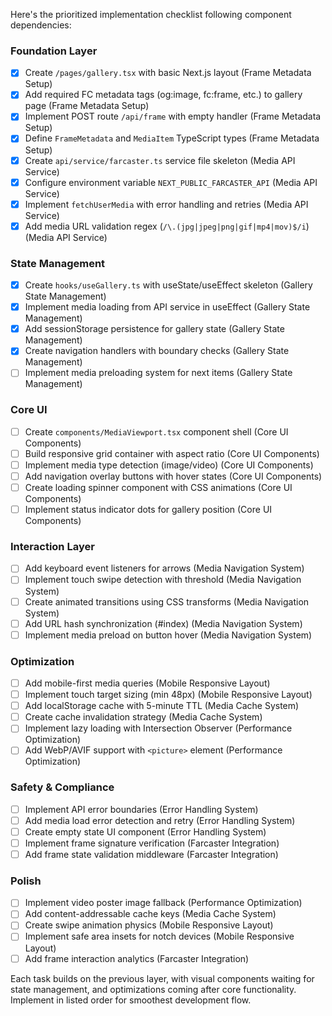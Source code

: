 Here's the prioritized implementation checklist following component dependencies:

### Foundation Layer
- [x] Create `/pages/gallery.tsx` with basic Next.js layout (Frame Metadata Setup)
- [x] Add required FC metadata tags (og:image, fc:frame, etc.) to gallery page (Frame Metadata Setup)
- [x] Implement POST route `/api/frame` with empty handler (Frame Metadata Setup)
- [x] Define `FrameMetadata` and `MediaItem` TypeScript types (Frame Metadata Setup)
- [x] Create `api/service/farcaster.ts` service file skeleton (Media API Service)
- [x] Configure environment variable `NEXT_PUBLIC_FARCASTER_API` (Media API Service)
- [x] Implement `fetchUserMedia` with error handling and retries (Media API Service)
- [x] Add media URL validation regex (`/\.(jpg|jpeg|png|gif|mp4|mov)$/i`) (Media API Service)

### State Management
- [x] Create `hooks/useGallery.ts` with useState/useEffect skeleton (Gallery State Management)
- [x] Implement media loading from API service in useEffect (Gallery State Management)
- [x] Add sessionStorage persistence for gallery state (Gallery State Management)
- [x] Create navigation handlers with boundary checks (Gallery State Management)
- [ ] Implement media preloading system for next items (Gallery State Management)

### Core UI
- [ ] Create `components/MediaViewport.tsx` component shell (Core UI Components)
- [ ] Build responsive grid container with aspect ratio (Core UI Components)
- [ ] Implement media type detection (image/video) (Core UI Components)
- [ ] Add navigation overlay buttons with hover states (Core UI Components)
- [ ] Create loading spinner component with CSS animations (Core UI Components)
- [ ] Implement status indicator dots for gallery position (Core UI Components)

### Interaction Layer
- [ ] Add keyboard event listeners for arrows (Media Navigation System)
- [ ] Implement touch swipe detection with threshold (Media Navigation System)
- [ ] Create animated transitions using CSS transforms (Media Navigation System)
- [ ] Add URL hash synchronization (#index) (Media Navigation System)
- [ ] Implement media preload on button hover (Media Navigation System)

### Optimization
- [ ] Add mobile-first media queries (Mobile Responsive Layout)
- [ ] Implement touch target sizing (min 48px) (Mobile Responsive Layout)
- [ ] Add localStorage cache with 5-minute TTL (Media Cache System)
- [ ] Create cache invalidation strategy (Media Cache System)
- [ ] Implement lazy loading with Intersection Observer (Performance Optimization)
- [ ] Add WebP/AVIF support with `<picture>` element (Performance Optimization)

### Safety & Compliance
- [ ] Implement API error boundaries (Error Handling System)
- [ ] Add media load error detection and retry (Error Handling System)
- [ ] Create empty state UI component (Error Handling System)
- [ ] Implement frame signature verification (Farcaster Integration)
- [ ] Add frame state validation middleware (Farcaster Integration)

### Polish
- [ ] Implement video poster image fallback (Performance Optimization)
- [ ] Add content-addressable cache keys (Media Cache System)
- [ ] Create swipe animation physics (Mobile Responsive Layout)
- [ ] Implement safe area insets for notch devices (Mobile Responsive Layout)
- [ ] Add frame interaction analytics (Farcaster Integration)

Each task builds on the previous layer, with visual components waiting for state management, and optimizations coming after core functionality. Implement in listed order for smoothest development flow.
